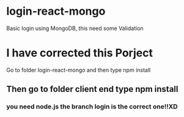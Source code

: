 # login-react-mongo

Basic login using MongoDB, this need some Validation

# I have corrected this Porject 
Go to folder login-react-mongo and then type npm install

## Then go to folder client end type npm install
### you need node.js the branch login is the correct one!!XD
